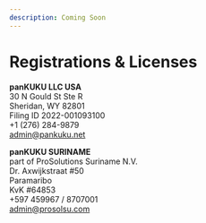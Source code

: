 ```yaml
---
description: Coming Soon
---
```


# Registrations & Licenses

**panKUKU LLC USA**\
30 N Gould St Ste R\
Sheridan, WY 82801\
Filing ID 2022-001093100\
\+1 (276) 284-9879\
admin@pankuku.net

**panKUKU SURINAME**\
part of ProSolutions Suriname N.V.\
Dr. Axwijkstraat #50\
Paramaribo\
KvK #64853\
\+597 459967 / 8707001\
admin@prosolsu.com
